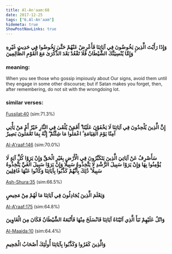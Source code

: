 ```yaml
---
title: Al-An'aam:68
date: 2017-12-25
tags: ["6.Al-An'aam"]
hidemeta: true 
ShowPostNavLinks: true 
---
```

### وَإِذَا رَأَيْتَ الَّذِينَ يَخُوضُونَ فِي آيَاتِنَا فَأَعْرِضْ عَنْهُمْ حَتَّىٰ يَخُوضُوا فِي حَدِيثٍ غَيْرِهِ ۚ وَإِمَّا يُنْسِيَنَّكَ الشَّيْطَانُ فَلَا تَقْعُدْ بَعْدَ الذِّكْرَىٰ مَعَ الْقَوْمِ الظَّالِمِينَ
### meaning: 
When you see those who gossip impiously about Our signs, avoid them until they engage in some other discourse; but if Satan makes you forget, then, after remembering, do not sit with the wrongdoing lot.
### similar verses: 

[Fussilat:40](/41/40) (sim:71.3%)

### إِنَّ الَّذِينَ يُلْحِدُونَ فِي آيَاتِنَا لَا يَخْفَوْنَ عَلَيْنَا ۗ أَفَمَنْ يُلْقَىٰ فِي النَّارِ خَيْرٌ أَمْ مَنْ يَأْتِي آمِنًا يَوْمَ الْقِيَامَةِ ۚ اعْمَلُوا مَا شِئْتُمْ ۖ إِنَّهُ بِمَا تَعْمَلُونَ بَصِيرٌ

[Al-A'raaf:146](/7/146) (sim:70.0%)

### سَأَصْرِفُ عَنْ آيَاتِيَ الَّذِينَ يَتَكَبَّرُونَ فِي الْأَرْضِ بِغَيْرِ الْحَقِّ وَإِنْ يَرَوْا كُلَّ آيَةٍ لَا يُؤْمِنُوا بِهَا وَإِنْ يَرَوْا سَبِيلَ الرُّشْدِ لَا يَتَّخِذُوهُ سَبِيلًا وَإِنْ يَرَوْا سَبِيلَ الْغَيِّ يَتَّخِذُوهُ سَبِيلًا ۚ ذَٰلِكَ بِأَنَّهُمْ كَذَّبُوا بِآيَاتِنَا وَكَانُوا عَنْهَا غَافِلِينَ

[Ash-Shura:35](/42/35) (sim:66.5%)

### وَيَعْلَمَ الَّذِينَ يُجَادِلُونَ فِي آيَاتِنَا مَا لَهُمْ مِنْ مَحِيصٍ

[Al-A'raaf:175](/7/175) (sim:64.8%)

### وَاتْلُ عَلَيْهِمْ نَبَأَ الَّذِي آتَيْنَاهُ آيَاتِنَا فَانْسَلَخَ مِنْهَا فَأَتْبَعَهُ الشَّيْطَانُ فَكَانَ مِنَ الْغَاوِينَ

[Al-Maaida:10](/5/10) (sim:64.4%)

### وَالَّذِينَ كَفَرُوا وَكَذَّبُوا بِآيَاتِنَا أُولَٰئِكَ أَصْحَابُ الْجَحِيمِ
